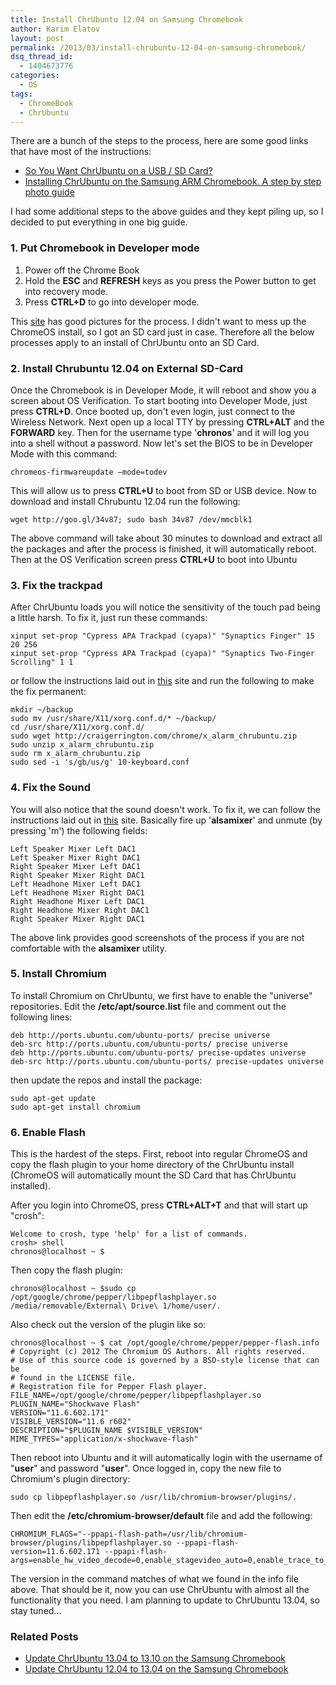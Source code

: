 ```yaml
---
title: Install ChrUbuntu 12.04 on Samsung Chromebook
author: Karim Elatov
layout: post
permalink: /2013/03/install-chrubuntu-12-04-on-samsung-chromebook/
dsq_thread_id:
  - 1404673776
categories:
  - OS
tags:
  - ChromeBook
  - ChrUbuntu
---
```

There are a bunch of the steps to the process, here are some good links that have most of the instructions:

*   [So You Want ChrUbuntu on a USB / SD Card?](http://chromeos-cr48.blogspot.com/2012/12/so-you-want-chrubuntu-on-external-drive.html)
*   [Installing ChrUbuntu on the Samsung ARM Chromebook. A step by step photo guide](http://www.amirkurtovic.com/blog/installing-chrubuntu-on-the-samsung-arm-chromebook-a-step-by-step-photo-guide/)

I had some additional steps to the above guides and they kept piling up, so I decided to put everything in one big guide.

### 1. Put Chromebook in Developer mode

1.  Power off the Chrome Book
2.  Hold the **ESC** and **REFRESH** keys as you press the Power button to get into recovery mode.
3.  Press **CTRL+D** to go into developer mode.

This [site](http://www.amirkurtovic.com/blog/installing-chrubuntu-on-the-samsung-arm-chromebook-a-step-by-step-photo-guide/) has good pictures for the process. I didn't want to mess up the ChromeOS install, so I got an SD card just in case. Therefore all the below processes apply to an install of ChrUbuntu onto an SD Card.

### 2. Install Chrubuntu 12.04 on External SD-Card

Once the Chromebook is in Developer Mode, it will reboot and show you a screen about OS Verification. To start booting into Developer Mode, just press **CTRL+D**. Once booted up, don't even login, just connect to the Wireless Network. Next open up a local TTY by pressing **CTRL+ALT** and the **FORWARD** key. Then for the username type '**chronos**' and it will log you into a shell without a password. Now let's set the BIOS to be in Developer Mode with this command:

    chromeos-firmwareupdate –mode=todev


This will allow us to press **CTRL+U** to boot from SD or USB device. Now to download and install Chrubuntu 12.04 run the following:

    wget http://goo.gl/34v87; sudo bash 34v87 /dev/mmcblk1


The above command will take about 30 minutes to download and extract all the packages and after the process is finished, it will automatically reboot. Then at the OS Verification screen press **CTRL+U** to boot into Ubuntu

### 3. Fix the trackpad

After ChrUbuntu loads you will notice the sensitivity of the touch pad being a little harsh. To fix it, just run these commands:

    xinput set-prop "Cypress APA Trackpad (cyapa)" "Synaptics Finger" 15 20 256
    xinput set-prop "Cypress APA Trackpad (cyapa)" "Synaptics Two-Finger Scrolling" 1 1


or follow the instructions laid out in [this](https://github.com/jbdatko/chrubuntu_trackpad) site and run the following to make the fix permanent:

    mkdir ~/backup
    sudo mv /usr/share/X11/xorg.conf.d/* ~/backup/
    cd /usr/share/X11/xorg.conf.d/
    sudo wget http://craigerrington.com/chrome/x_alarm_chrubuntu.zip
    sudo unzip x_alarm_chrubuntu.zip
    sudo rm x_alarm_chrubuntu.zip
    sudo sed -i 's/gb/us/g' 10-keyboard.conf


### 4. Fix the Sound

You will also notice that the sound doesn't work. To fix it, we can follow the instructions laid out in [this](http://archive.rebeccablacktech.com/g/thread/30436935) site. Basically fire up '**alsamixer**' and unmute (by pressing 'm') the following fields:

    Left Speaker Mixer Left DAC1
    Left Speaker Mixer Right DAC1
    Right Speaker Mixer Left DAC1
    Right Speaker Mixer Right DAC1
    Left Headhone Mixer Left DAC1
    Left Headhone Mixer Right DAC1
    Right Headhone Mixer Left DAC1
    Right Headhone Mixer Right DAC1
    Right Speaker Mixer Right DAC1


The above link provides good screenshots of the process if you are not comfortable with the **alsamixer** utility.

### 5. Install Chromium

To install Chromium on ChrUbuntu, we first have to enable the "universe" repositories. Edit the **/etc/apt/source.list** file and comment out the following lines:

    deb http://ports.ubuntu.com/ubuntu-ports/ precise universe
    deb-src http://ports.ubuntu.com/ubuntu-ports/ precise universe
    deb http://ports.ubuntu.com/ubuntu-ports/ precise-updates universe
    deb-src http://ports.ubuntu.com/ubuntu-ports/ precise-updates universe


then update the repos and install the package:

    sudo apt-get update
    sudo apt-get install chromium


### 6. Enable Flash

This is the hardest of the steps. First, reboot into regular ChromeOS and copy the flash plugin to your home directory of the ChrUbuntu install (ChromeOS will automatically mount the SD Card that has ChrUbuntu installed).

After you login into ChromeOS, press **CTRL+ALT+T** and that will start up "crosh":

    Welcome to crosh, type 'help' for a list of commands.
    crosh> shell
    chronos@localhost ~ $


Then copy the flash plugin:

    chronos@localhost ~ $sudo cp /opt/google/chrome/pepper/libpepflashplayer.so /media/removable/External\ Drive\ 1/home/user/.


Also check out the version of the plugin like so:

    chronos@localhost ~ $ cat /opt/google/chrome/pepper/pepper-flash.info
    # Copyright (c) 2012 The Chromium OS Authors. All rights reserved.
    # Use of this source code is governed by a BSD-style license that can be
    # found in the LICENSE file.
    # Registration file for Pepper Flash player.
    FILE_NAME=/opt/google/chrome/pepper/libpepflashplayer.so
    PLUGIN_NAME="Shockwave Flash"
    VERSION="11.6.602.171"
    VISIBLE_VERSION="11.6 r602"
    DESCRIPTION="$PLUGIN_NAME $VISIBLE_VERSION"
    MIME_TYPES="application/x-shockwave-flash"


Then reboot into Ubuntu and it will automatically login with the username of "**user**" and password "**user**". Once logged in, copy the new file to Chromium's plugin directory:

    sudo cp libpepflashplayer.so /usr/lib/chromium-browser/plugins/.


Then edit the **/etc/chromium-browser/default** file and add the following:

    CHROMIUM_FLAGS="--ppapi-flash-path=/usr/lib/chromium-browser/plugins/libpepflashplayer.so --ppapi-flash-version=11.6.602.171 --ppapi-flash-args=enable_hw_video_decode=0,enable_stagevideo_auto=0,enable_trace_to_console=0"


The version in the command matches of what we found in the info file above. That should be it, now you can use ChrUbuntu with almost all the functionality that you need. I am planning to update to ChrUbuntu 13.04, so stay tuned...

### Related Posts

- [Update ChrUbuntu 13.04 to 13.10 on the Samsung Chromebook](/2013/11/update-chrubuntu-13-04-13-10-samsung-chromebook/)
- [Update ChrUbuntu 12.04 to 13.04 on the Samsung Chromebook](/2013/03/update-chrubuntu-12-04-to-13-04-on-the-samsung-chromebook/)

